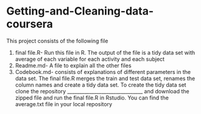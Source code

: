 # Getting-and-Cleaning-data-coursera
This project consists of the following file
1.	final file.R- Run this file in R. The output of the file is a tidy data set with average of each variable for each activity and each subject
2.	Readme.md- A file to explain all the other files
3.	Codebook.md- consists of explanations of different parameters in the data set.
The final file.R merges the train and test data set, renames the column names and create a tidy data set. To create the tidy data set clone the repository _______________________________  and download the zipped file and run the final file.R in Rstudio. You can find the average.txt file in your local repository
